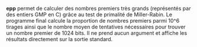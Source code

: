 **epp** permet de calculer des nombres premiers très grands (représentés par des entiers GMP en C) grâce au test de primalité de Miller-Rabin. Le programme final calcule la proportion de nombres premiers parmi 10^6 tirages ainsi que le nombre moyen de tentatives nécessaires pour trouver un nombre premier de 1024 bits.
Il ne prend aucun argument et affiche les résultats directement sur la sortie standard.
